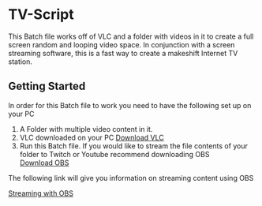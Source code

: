 # TV-Script
This Batch file works off of VLC and a folder with videos in it to create a full screen random and looping video space. In conjunction with a screen streaming software, this is a fast way to create a makeshift Internet TV station. 
## Getting Started
In order for this Batch file to work you need to have the following set up on your PC
1. A Folder with multiple video content in it.
2. VLC downloaded on your PC 
[Download VLC](https://www.videolan.org/vlc/download-windows.html)
3. Run this Batch file. 
If you would like to stream the file contents of your folder to Twitch or Youtube recommend downloading OBS  
[Download OBS](https://obsproject.com/download)

The following link will give you information on streaming content using OBS

[Streaming with OBS](https://www.windowscentral.com/beginners-guide-obs)
